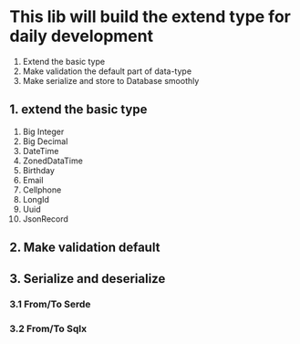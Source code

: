 # This lib will build the extend type for daily development

1. Extend the basic type
2. Make validation the default part of data-type
3. Make serialize and store to Database smoothly

## 1. extend the basic type
1. Big Integer
2. Big Decimal
3. DateTime
4. ZonedDataTime
5. Birthday
6. Email
7. Cellphone
8. LongId
9. Uuid
10. JsonRecord

## 2. Make validation default

## 3. Serialize and deserialize 
### 3.1 From/To Serde
### 3.2 From/To Sqlx
